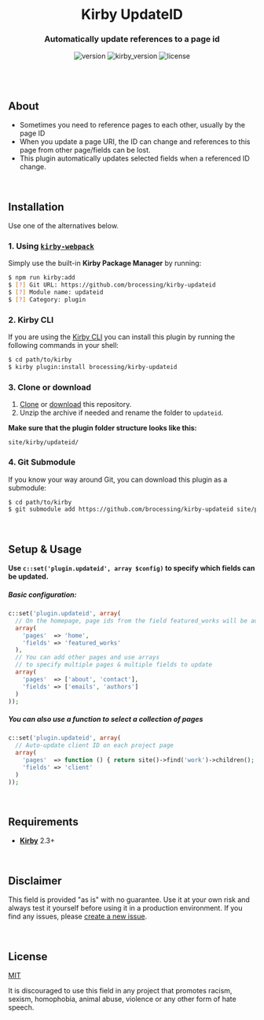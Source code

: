 <h1 align="center">Kirby UpdateID</h1>
<h3 align="center">Automatically update references to a page id</h3>

<div align="center">
    <img alt="version" src="https://img.shields.io/badge/version-0.1.1-green.svg?style=flat-square"/>
    <img alt="kirby_version" src="https://img.shields.io/badge/kirby-2.3+-red.svg?style=flat-square"/>
    <img alt="license" src="https://img.shields.io/badge/license-MIT-blue.svg?style=flat-square"/>
    <br>
    <br>
</div>

<br>
<br>

## About

- Sometimes you need to reference pages to each other, usually by the page ID
- When you update a page URI, the ID can change and references to this page from other page/fields can be lost.
- This plugin automatically updates selected fields when a referenced ID change.

<br>

## Installation

Use one of the alternatives below.

### 1. Using [`kirby-webpack`](https://github.com/brocessing/kirby-webpack)

Simply use the built-in **Kirby Package Manager** by running:

```sh
$ npm run kirby:add
$ [?] Git URL: https://github.com/brocessing/kirby-updateid
$ [?] Module name: updateid
$ [?] Category: plugin
```

### 2. Kirby CLI

If you are using the [Kirby CLI](https://github.com/getkirby/cli) you can install this plugin by running the following commands in your shell:

```sh
$ cd path/to/kirby
$ kirby plugin:install brocessing/kirby-updateid
```

### 3. Clone or download

1. [Clone](https://github.com/brocessing/kirby-updateid.git) or [download](https://github.com/brocessing/kirby-updateid/archive/master.zip) this repository.
2. Unzip the archive if needed and rename the folder to `updateid`.

**Make sure that the plugin folder structure looks like this:**

```text
site/kirby/updateid/
```

### 4. Git Submodule

If you know your way around Git, you can download this plugin as a submodule:

```sh
$ cd path/to/kirby
$ git submodule add https://github.com/brocessing/kirby-updateid site/plugins/updateid
```

<br>

## Setup & Usage

**Use `c::set('plugin.updateid', array $config)` to specify which fields can be updated.**

##### Basic configuration:
```php
c::set('plugin.updateid', array(
  // On the homepage, page ids from the field featured_works will be auto-updated
  array(
    'pages'  => 'home',
    'fields' => 'featured_works'
  ),
  // You can add other pages and use arrays
  // to specify multiple pages & multiple fields to update
  array(
    'pages'  => ['about', 'contact'],
    'fields' => ['emails', 'authors']
  )
));
```

##### You can also use a function to select a collection of pages
```php
c::set('plugin.updateid', array(
  // Auto-update client ID on each project page
  array(
    'pages'  => function () { return site()->find('work')->children(); },
    'fields' => 'client'
  )
));
```

<br>

## Requirements

- [**Kirby**](https://getkirby.com/) 2.3+

<br>

## Disclaimer

This field is provided "as is" with no guarantee. Use it at your own risk and always test it yourself before using it in a production environment. If you find any issues, please [create a new issue](https://github.com/brocessing/kirby-updateid/issues/new).

<br>

## License

[MIT](https://opensource.org/licenses/MIT)

It is discouraged to use this field in any project that promotes racism, sexism, homophobia, animal abuse, violence or any other form of hate speech.

